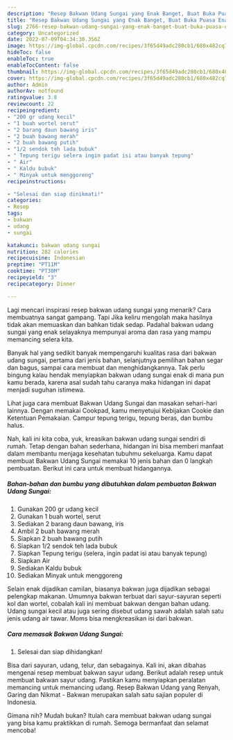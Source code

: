 ```yaml
---
description: "Resep Bakwan Udang Sungai yang Enak Banget, Buat Buka Puasa Enak Banget"
title: "Resep Bakwan Udang Sungai yang Enak Banget, Buat Buka Puasa Enak Banget"
slug: 2766-resep-bakwan-udang-sungai-yang-enak-banget-buat-buka-puasa-enak-banget
category: Uncategorized
date: 2022-07-09T04:34:30.356Z
image: https://img-global.cpcdn.com/recipes/3f65d49adc280cb1/680x482cq70/bakwan-udang-sungai-foto-resep-utama.jpg
hideToc: false
enableToc: true
enableTocContent: false
thumbnail: https://img-global.cpcdn.com/recipes/3f65d49adc280cb1/680x482cq70/bakwan-udang-sungai-foto-resep-utama.jpg
cover: https://img-global.cpcdn.com/recipes/3f65d49adc280cb1/680x482cq70/bakwan-udang-sungai-foto-resep-utama.jpg
author: Admin
authorAv: notfound
ratingvalue: 3.8
reviewcount: 22
recipeingredient:
- "200 gr udang kecil"
- "1 buah wortel serut"
- "2 barang daun bawang iris"
- "2 buah bawang merah"
- "2 buah bawang putih"
- "1/2 sendok teh lada bubuk"
- " Tepung terigu selera ingin padat isi atau banyak tepung"
- " Air"
- " Kaldu bubuk"
- " Minyak untuk menggoreng"
recipeinstructions:

- "Selesai dan siap dinikmati!"
categories:
- Resep
tags:
- bakwan
- udang
- sungai

katakunci: bakwan udang sungai 
nutrition: 282 calories
recipecuisine: Indonesian
preptime: "PT11M"
cooktime: "PT30M"
recipeyield: "3"
recipecategory: Dinner

---
```



Lagi mencari inspirasi resep bakwan udang sungai yang menarik? Cara membuatnya sangat gampang. Tapi Jika keliru mengolah maka hasilnya tidak akan memuaskan dan bahkan tidak sedap. Padahal bakwan udang sungai yang enak selayaknya mempunyai aroma dan rasa yang mampu memancing selera kita.


Banyak hal yang sedikit banyak mempengaruhi kualitas rasa dari bakwan udang sungai, pertama dari jenis bahan, selanjutnya pemilihan bahan segar dan bagus, sampai cara membuat dan menghidangkannya. Tak perlu bingung kalau hendak menyiapkan bakwan udang sungai enak di mana pun kamu berada, karena asal sudah tahu caranya maka hidangan ini dapat menjadi suguhan istimewa.

Lihat juga cara membuat Bakwan Udang Sungai dan masakan sehari-hari lainnya. Dengan memakai Cookpad, kamu menyetujui Kebijakan Cookie dan Ketentuan Pemakaian. Campur tepung terigu, tepung beras, dan bumbu halus.


Nah, kali ini kita coba, yuk, kreasikan bakwan udang sungai sendiri di rumah. Tetap dengan bahan sederhana, hidangan ini bisa memberi manfaat dalam membantu menjaga kesehatan tubuhmu sekeluarga. Kamu dapat membuat Bakwan Udang Sungai memakai 10 jenis bahan dan 0 langkah pembuatan. Berikut ini cara untuk membuat hidangannya.

<!--inarticleads1-->

##### Bahan-bahan dan bumbu yang dibutuhkan dalam pembuatan Bakwan Udang Sungai:

1. Gunakan 200 gr udang kecil
1. Gunakan 1 buah wortel, serut
1. Sediakan 2 barang daun bawang, iris
1. Ambil 2 buah bawang merah
1. Siapkan 2 buah bawang putih
1. Siapkan 1/2 sendok teh lada bubuk
1. Siapkan  Tepung terigu (selera, ingin padat isi atau banyak tepung)
1. Siapkan  Air
1. Sediakan  Kaldu bubuk
1. Sediakan  Minyak untuk menggoreng


Selain enak dijadikan camilan, biasanya bakwan juga dijadikan sebagai pelengkap makanan. Umumnya bakwan terbuat dari sayur-sayuran seperti kol dan wortel, cobalah kali ini membuat bakwan dengan bahan udang. Udang sungai kecil atau juga sering disebut udang sawah adalah salah satu jenis udang air tawar. Moms bisa mengkreasikan isi dari bakwan. 

<!--inarticleads2-->

##### Cara memasak Bakwan Udang Sungai:


1. Selesai dan siap dihidangkan!

Bisa dari sayuran, udang, telur, dan sebagainya. Kali ini, akan dibahas mengenai resep membuat bakwan sayur udang. Berikut adalah resep untuk membuat bakwan sayur udang. Pastikan kamu menyiapkan peralatan memancing untuk memancing udang. Resep Bakwan Udang yang Renyah, Garing dan Nikmat - Bakwan merupakan salah satu sajian populer di Indonesia. 

Gimana nih? Mudah bukan? Itulah cara membuat bakwan udang sungai yang bisa kamu praktikkan di rumah. Semoga bermanfaat dan selamat mencoba!
